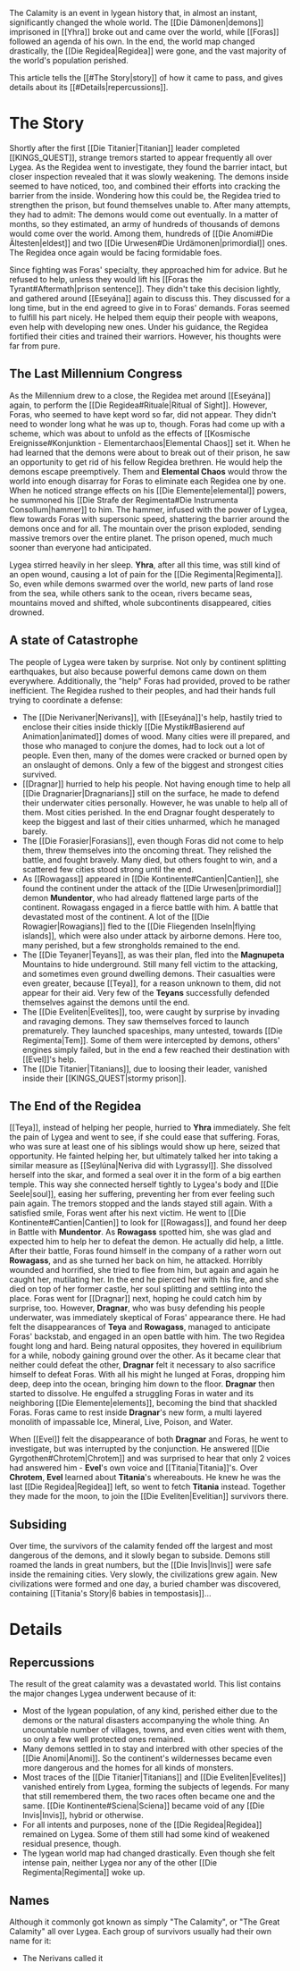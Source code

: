 The Calamity is an event in lygean history that, in almost an instant, significantly changed the whole world. The [[Die Dämonen|demons]] imprisoned in [[Yhra]] broke out and came over the world, while [[Foras]] followed an agenda of his own. In the end, the world map changed drastically, the [[Die Regidea|Regidea]] were gone, and the vast majority of the world's population perished.

This article tells the [[#The Story|story]] of how it came to pass, and gives details about its [[#Details|repercussions]].
# The Story
Shortly after the first [[Die Titanier|Titanian]] leader completed [[KINGS_QUEST]], strange tremors started to appear frequently all over Lygea. As the Regidea went to investigate, they found the barrier intact, but closer inspection revealed that it was slowly weakening.
The demons inside seemed to have noticed, too, and combined their efforts into cracking the barrier from the inside. Wondering how this could be, the Regidea tried to strengthen the prison, but found themselves unable to. After many attempts, they had to admit: The demons would come out eventually.
In a matter of months, so they estimated, an army of hundreds of thousands of demons would come over the world. Among them, hundreds of [[Die Anomi#Die Ältesten|eldest]] and two [[Die Urwesen#Die Urdämonen|primordial]] ones. The Regidea once again would be facing formidable foes.

Since fighting was Foras' specialty, they approached him for advice. But he refused to help, unless they would lift his [[Foras the Tyrant#Aftermath|prison sentence]]. They didn't take this decision lightly, and gathered around [[Eseyána]] again to discuss this. They discussed for a long time, but in the end agreed to give in to Foras' demands.
Foras seemed to fulfill his part nicely. He helped them equip their people with weapons, even help with developing new ones. Under his guidance, the Regidea fortified their cities and trained their warriors. However, his thoughts were far from pure.  
## The Last Millennium Congress
As the Millennium drew to a close, the Regidea met around [[Eseyána]] again, to perform the [[Die Regidea#Rituale|Ritual of Sight]]. However, Foras, who seemed to have kept word so far, did not appear. They didn't need to wonder long what he was up to, though.
Foras had come up with a scheme, which was about to unfold as the effects of [[Kosmische Ereignisse#Konjunktion - Elementarchaos|Elemental Chaos]] set it. When he had learned that the demons were about to break out of their prison, he saw an opportunity to get rid of his fellow Regidea brethren. He would help the demons escape preemptively. Them and **Elemental Chaos** would throw the world into enough disarray for Foras to eliminate each Regidea one by one.
When he noticed strange effects on his [[Die Elemente|elemental]] powers, he summoned his [[Die Strafe der Regimenta#Die Instrumenta Consollum|hammer]] to him. The hammer, infused with the power of Lygea, flew towards Foras with supersonic speed, shattering the barrier around the demons once and for all. The mountain over the prison exploded, sending massive tremors over the entire planet. The prison opened, much much sooner than everyone had anticipated.

Lygea stirred heavily in her sleep. **Yhra**, after all this time, was still kind of an open wound, causing a lot of pain for the [[Die Regimenta|Regimenta]]. So, even while demons swarmed over the world, new parts of land rose from the sea, while others sank to the ocean, rivers became seas, mountains moved and shifted, whole subcontinents disappeared, cities drowned.
## A state of Catastrophe
The people of Lygea were taken by surprise. Not only by continent splitting earthquakes, but also because powerful demons came down on them everywhere. Additionally, the "help" Foras had provided, proved to be rather inefficient. The Regidea rushed to their peoples, and had their hands full trying to coordinate a defense:
- The [[Die Nerivaner|Nerivans]], with [[Eseyána]]'s help, hastily tried to enclose their cities inside thickly [[Die Mystik#Basierend auf Animation|animated]] domes of wood. Many cities were ill prepared, and those who managed to conjure the domes, had to lock out a lot of people. Even then, many of the domes were cracked or burned open by an onslaught of demons. Only a few of the biggest and strongest cities survived.
- [[Dragnar]] hurried to help his people. Not having enough time to help all [[Die Dragnarier|Dragnarians]] still on the surface, he made to defend their underwater cities personally. However, he was unable to help all of them. Most cities perished. In the end Dragnar fought desperately to keep the biggest and last of their cities unharmed, which he managed barely.    
- The [[Die Forasier|Forasians]], even though Foras did not come to help them, threw themselves into the oncoming threat. They relished the battle, and fought bravely. Many died, but others fought to win, and a scattered few cities stood strong until the end.
- As [[Rowagass]] appeared in [[Die Kontinente#Cantien|Cantien]], she found the continent under the attack of the [[Die Urwesen|primordial]] demon **Mundentor**, who had already flattened large parts of the continent. Rowagass engaged in a fierce battle with him. A battle that devastated most of the continent. A lot of the [[Die Rowagier|Rowagians]] fled to the [[Die Fliegenden Inseln|flying islands]], which were also under attack by airborne demons. Here too, many perished, but a few strongholds remained to the end.
- The [[Die Teyaner|Teyans]], as was their plan, fled into the **Magnupeta** Mountains to hide underground. Still many fell victim to the attacking, and sometimes even ground dwelling demons. Their casualties were even greater, because [[Teya]], for a reason unknown to them, did not appear for their aid. Very few of the **Teyans** successfully defended themselves against the demons until the end.    
- The [[Die Eveliten|Evelites]], too, were caught by surprise by invading and ravaging demons. They saw themselves forced to launch prematurely. They launched spaceships, many untested, towards [[Die Regimenta|Tem]]. Some of them were intercepted by demons, others' engines simply failed, but in the end a few reached their destination with [[Evel]]'s help.
- The [[Die Titanier|Titanians]], due to loosing their leader, vanished inside their [[KINGS_QUEST|stormy prison]].
## The End of the Regidea
[[Teya]], instead of helping her people, hurried to **Yhra** immediately. She felt the pain of Lygea and went to see, if she could ease that suffering. Foras, who was sure at least one of his siblings would show up here, seized that opportunity. He fainted helping her, but ultimately talked her into taking a similar measure as [[Seylúna|Neriva did with Lygrassyl]]. She dissolved herself into the skar, and formed a seal over it in the form of a big earthen temple. This way she connected herself tightly to Lygea's body and [[Die Seele|soul]], easing her suffering, preventing her from ever feeling such pain again. 
The tremors stopped and the lands stayed still again. With a satisfied smile, Foras went after his next victim.
He went to [[Die Kontinente#Cantien|Cantien]] to look for [[Rowagass]], and found her deep in Battle with **Mundentor**. As **Rowagass** spotted him, she was glad and expected him to help her to defeat the demon. He actually did help, a little. After their battle, Foras found himself in the company of a rather worn out **Rowagass**, and as she turned her back on him, he attacked. Horribly wounded and horrified, she tried to flee from him, but again and again he caught her, mutilating her. In the end he pierced her with his fire, and she died on top of her former castle, her soul splitting and settling into the place.
Foras went for [[Dragnar]] next, hoping he could catch him by surprise, too. However, **Dragnar**, who was busy defending his people underwater, was immediately skeptical of Foras' appearance there. He had felt the disappearances of **Teya** and **Rowagass**, managed to anticipate Foras' backstab, and engaged in an open battle with him. The two Regidea fought long and hard. Being natural opposites, they hovered in equilibrium for a while, nobody gaining ground over the other.
As it became clear that neither could defeat the other, **Dragnar** felt it necessary to also sacrifice himself to defeat Foras. With all his might he lunged at Foras, dropping him deep, deep into the ocean, bringing him down to the floor. **Dragnar** then started to dissolve. He engulfed a struggling Foras in water and its neighboring [[Die Elemente|elements]], becoming the bind that shackled Foras. Foras came to rest inside **Dragnar**'s new form, a multi layered monolith of impassable Ice, Mineral, Live, Poison, and Water.

When [[Evel]] felt the disappearance of both **Dragnar** and Foras, he went to investigate, but was interrupted by the conjunction. He answered [[Die Gyrgothen#Chrotem|Chrotem]] and was surprised to hear that only 2 voices had answered him - **Evel**'s own voice and [[Titania|Titania]]'s. Over **Chrotem**, **Evel** learned about **Titania**'s whereabouts. He knew he was the last [[Die Regidea|Regidea]] left, so went to fetch **Titania** instead. Together they made for the moon, to join the [[Die Eveliten|Evelitian]] survivors there.  
## Subsiding
Over time, the survivors of the calamity fended off the largest and most dangerous of the demons, and it slowly began to subside. Demons still roamed the lands in great numbers, but the [[Die Invis|Invis]] were safe inside the remaining cities. Very slowly, the civilizations grew again. New civilizations were formed and one day, a buried chamber was discovered, containing [[Titania's Story|6 babies in tempostasis]]…
# Details
## Repercussions
The result of the great calamity was a devastated world. This list contains the major changes Lygea underwent because of it:
- Most of the lygean population, of any kind, perished either due to the demons or the natural disasters accompanying the whole thing. An uncountable number of villages, towns, and even cities went with them, so only a few well protected ones remained.
- Many demons settled in to stay and interbred with other species of the [[Die Anomi|Anomi]]. So the continent's wildernesses became even more dangerous and the homes for all kinds of monsters.
- Most traces of the [[Die Titanier|Titanians]] and [[Die Eveliten|Evelites]] vanished entirely from Lygea, forming the subjects of legends. For many that still remembered them, the two races often became one and the same. [[Die Kontinente#Sciena|Sciena]] became void of any [[Die Invis|Invis]], hybrid or otherwise.
- For all intents and purposes, none of the [[Die Regidea|Regidea]] remained on Lygea. Some of them still had some kind of weakened residual presence, though.
- The lygean world map had changed drastically. Even though she felt intense pain, neither Lygea nor any of the other [[Die Regimenta|Regimenta]] woke up.
## Names



Although it commonly got known as simply "The Calamity", or "The Great Calamity" all over Lygea. Each group of survivors usually had their own name for it:
- The Nerivans called it